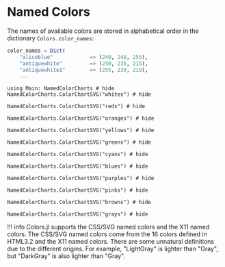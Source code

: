 # Named Colors

The names of available colors are stored in alphabetical order in the dictionary `Colors.color_names`:

```julia
color_names = Dict(
    "aliceblue"            => (240, 248, 255),
    "antiquewhite"         => (250, 235, 215),
    "antiquewhite1"        => (255, 239, 219),
    ...
```


```@example chart
using Main: NamedColorCharts # hide
NamedColorCharts.ColorChartSVG("whites") # hide
```

```@example chart
NamedColorCharts.ColorChartSVG("reds") # hide
```

```@example chart
NamedColorCharts.ColorChartSVG("oranges") # hide
```

```@example chart
NamedColorCharts.ColorChartSVG("yellows") # hide
```

```@example chart
NamedColorCharts.ColorChartSVG("greens") # hide
```

```@example chart
NamedColorCharts.ColorChartSVG("cyans") # hide
```

```@example chart
NamedColorCharts.ColorChartSVG("blues") # hide
```

```@example chart
NamedColorCharts.ColorChartSVG("purples") # hide
```

```@example chart
NamedColorCharts.ColorChartSVG("pinks") # hide
```

```@example chart
NamedColorCharts.ColorChartSVG("browns") # hide
```

```@example chart
NamedColorCharts.ColorChartSVG("grays") # hide
```

!!! info
    Colors.jl supports the CSS/SVG named colors and the X11 named colors. The
    CSS/SVG named colors come from the 16 colors defined in HTML3.2 and the X11
    named colors. There are some unnatural definitions due to the different
    origins. For example, "LightGray" is lighter than "Gray", but "DarkGray" is
    also lighter than "Gray".
